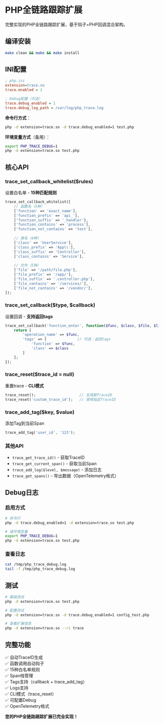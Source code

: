 # PHP全链路跟踪扩展

完整实现的PHP全链路跟踪扩展，基于钩子+PHP回调混合架构。

## 编译安装

```bash
make clean && make && make install
```

## INI配置

```ini
; php.ini
extension=trace.so
trace.enabled = 1

; Debug配置（可选）
trace.debug_enabled = 1
trace.debug_log_path = /var/log/php_trace.log
```

**命令行方式**：
```bash
php -d extension=trace.so -d trace.debug_enabled=1 test.php
```

**环境变量方式**（备用）：
```bash
export PHP_TRACE_DEBUG=1
php -d extension=trace.so test.php
```

## 核心API

### trace_set_callback_whitelist($rules)
设置白名单 - **15种匹配规则**

```php
trace_set_callback_whitelist([
    // 函数名（5种）
    ['function' => 'exact_name'],
    ['function_prefix' => 'api_'],
    ['function_suffix' => '_handler'],
    ['function_contains' => 'process'],
    ['function_not_contains' => 'test'],
    
    // 类名（4种）
    ['class' => 'UserService'],
    ['class_prefix' => 'App\\'],
    ['class_suffix' => 'Controller'],
    ['class_contains' => 'Service'],
    
    // 文件（5种）
    ['file' => '/path/file.php'],
    ['file_prefix' => '/app/'],
    ['file_suffix' => '.controller.php'],
    ['file_contains' => '/services/'],
    ['file_not_contains' => '/vendor/'],
]);
```

### trace_set_callback($type, $callback)
设置回调 - **支持返回tags**

```php
trace_set_callback('function_enter', function($func, $class, $file, $line, $parent, $args) {
    return [
        'operation_name' => $func,
        'tags' => [              // 可选：返回tags
            'function' => $func,
            'class' => $class
        ]
    ];
});
```

### trace_reset($trace_id = null)
重置trace - **CLI模式**

```php
trace_reset();                    // 生成新TraceID
trace_reset('custom_trace_id');   // 使用指定TraceID
```

### trace_add_tag($key, $value)
添加Tag到当前Span

```php
trace_add_tag('user_id', '123');
```

### 其他API
- `trace_get_trace_id()` - 获取TraceID
- `trace_get_current_span()` - 获取当前Span
- `trace_add_log($level, $message)` - 添加日志
- `trace_get_spans()` - 导出数据（OpenTelemetry格式）

## Debug日志

### 启用方式

```bash
# 命令行
php -d trace.debug_enabled=1 -d extension=trace.so test.php

# 或环境变量
export PHP_TRACE_DEBUG=1
php -d extension=trace.so test.php
```

### 查看日志

```bash
cat /tmp/php_trace_debug.log
tail -f /tmp/php_trace_debug.log
```

## 测试

```bash
# 基础测试
php -d extension=trace.so test.php

# 配置测试
php -d extension=trace.so -d trace.debug_enabled=1 config_test.php

# 查看扩展信息
php -d extension=trace.so --ri trace
```

## 完整功能

✅ 自动TraceID生成  
✅ 函数调用自动钩子  
✅ 15种白名单规则  
✅ Span栈管理  
✅ Tags支持（callback + trace_add_tag）  
✅ Logs支持  
✅ CLI模式（trace_reset）  
✅ 可配置Debug  
✅ OpenTelemetry格式  

**您的PHP全链路跟踪扩展已完全实现！**